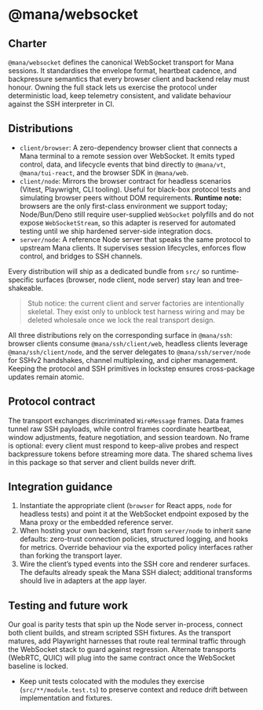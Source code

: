 # @mana/websocket

## Charter
`@mana/websocket` defines the canonical WebSocket transport for Mana sessions. It standardises the envelope format, heartbeat cadence, and backpressure semantics that every browser client and backend relay must honour. Owning the full stack lets us exercise the protocol under deterministic load, keep telemetry consistent, and validate behaviour against the SSH interpreter in CI.

## Distributions
- `client/browser`: A zero-dependency browser client that connects a Mana terminal to a remote session over WebSocket. It emits typed control, data, and lifecycle events that bind directly to `@mana/vt`, `@mana/tui-react`, and the browser SDK in `@mana/web`.
- `client/node`: Mirrors the browser contract for headless scenarios (Vitest, Playwright, CLI tooling). Useful for black-box protocol tests and simulating browser peers without DOM requirements. **Runtime note:** browsers are the only first-class environment we support today; Node/Bun/Deno still require user-supplied `WebSocket` polyfills and do not expose `WebSocketStream`, so this adapter is reserved for automated testing until we ship hardened server-side integration docs.
- `server/node`: A reference Node server that speaks the same protocol to upstream Mana clients. It supervises session lifecycles, enforces flow control, and bridges to SSH channels.

Every distribution will ship as a dedicated bundle from `src/` so runtime-specific surfaces (browser, node client, node server) stay lean and tree-shakeable.

> Stub notice: the current client and server factories are intentionally skeletal. They exist only to unblock test harness wiring and may be deleted wholesale once we lock the real transport design.

All three distributions rely on the corresponding surface in `@mana/ssh`: browser clients consume `@mana/ssh/client/web`, headless clients leverage `@mana/ssh/client/node`, and the server delegates to `@mana/ssh/server/node` for SSHv2 handshakes, channel multiplexing, and cipher management. Keeping the protocol and SSH primitives in lockstep ensures cross-package updates remain atomic.

## Protocol contract
The transport exchanges discriminated `WireMessage` frames. Data frames tunnel raw SSH payloads, while control frames coordinate heartbeat, window adjustments, feature negotiation, and session teardown. No frame is optional: every client must respond to keep-alive probes and respect backpressure tokens before streaming more data. The shared schema lives in this package so that server and client builds never drift.

## Integration guidance
1. Instantiate the appropriate client (`browser` for React apps, `node` for headless tests) and point it at the WebSocket endpoint exposed by the Mana proxy or the embedded reference server.
2. When hosting your own backend, start from `server/node` to inherit sane defaults: zero-trust connection policies, structured logging, and hooks for metrics. Override behaviour via the exported policy interfaces rather than forking the transport layer.
3. Wire the client’s typed events into the SSH core and renderer surfaces. The defaults already speak the Mana SSH dialect; additional transforms should live in adapters at the app layer.

## Testing and future work
Our goal is parity tests that spin up the Node server in-process, connect both client builds, and stream scripted SSH fixtures. As the transport matures, add Playwright harnesses that route real terminal traffic through the WebSocket stack to guard against regression. Alternate transports (WebRTC, QUIC) will plug into the same contract once the WebSocket baseline is locked.

- Keep unit tests colocated with the modules they exercise (`src/**/module.test.ts`) to preserve context and reduce drift between implementation and fixtures.
